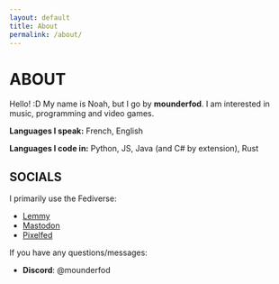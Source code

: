 ```yaml
---
layout: default
title: About
permalink: /about/
---
```


# ABOUT

Hello! :D My name is Noah, but I go by **mounderfod**. I am interested in music,
programming and video games.

**Languages I speak:** French, English

**Languages I code in:** Python, JS, Java (and C# by extension), Rust

## SOCIALS

I primarily use the Fediverse:

- [Lemmy](https://lemmy.sdf.org/u/mounderfod)
- [Mastodon](https://mastodon.sdf.org/@mounderfod)
- [Pixelfed](https://metapixl.com/i/web/profile/577395471914797016)

If you have any questions/messages:

- **Discord**: @mounderfod
